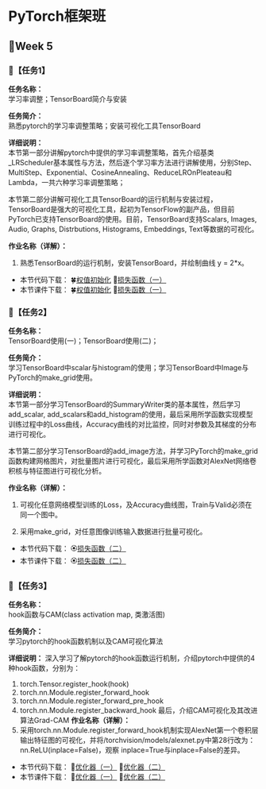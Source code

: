 # PyTorch框架班 

## 🎯Week 5

### 🛴【任务1】

**任务名称：**  
学习率调整；TensorBoard简介与安装

**任务简介：**  
熟悉pytorch的学习率调整策略；安装可视化工具TensorBoard

**详细说明：**  
本节第一部分讲解pytorch中提供的学习率调整策略，首先介绍基类_LRScheduler基本属性与方法，然后逐个学习率方法进行讲解使用，分别Step、MultiStep、Exponential、CosineAnnealing、ReduceLROnPleateau和Lambda，一共六种学习率调整策略；

本节第二部分讲解可视化工具TensorBoard的运行机制与安装过程，TensorBoard是强大的可视化工具，起初为TensorFlow的副产品，但目前PyTorch已支持TensorBoard的使用。目前，TensorBoard支持Scalars, Images, Audio, Graphs, Distrbutions, Histograms, Embeddings, Text等数据的可视化。

**作业名称（详解）：**  
1. 熟悉TensorBoard的运行机制，安装TensorBoard，并绘制曲线 y = 2*x。

- 本节代码下载：
🍀[权值初始化](https://github.com/JansonYuan/Pytorch-Camp/blob/master/代码合集/04-01-代码-权值初始化/lesson-14-grad_vanish_explod.py)
🌸[损失函数（一）](https://github.com/JansonYuan/Pytorch-Camp/tree/master/代码合集/04-02-代码-损失函数(一)/lesson-15)
- 本节课件下载：
🍀[权值初始化](https://github.com/JansonYuan/Pytorch-Camp/blob/master/课件合集/04-01-ppt-权值初始化.pdf)
🌸[损失函数（一）](https://github.com/JansonYuan/Pytorch-Camp/blob/master/课件合集/04-02-ppt-损失函数(一).pdf)
### 🛴【任务2】

**任务名称：**  
TensorBoard使用(一)；TensorBoard使用(二)；

**任务简介：**  
学习TensorBoard中scalar与histogram的使用；学习TensorBoard中Image与PyTorch的make_grid使用。

**详细说明：**  
本节第一部分学习TensorBoard的SummaryWriter类的基本属性，然后学习add_scalar, add_scalars和add_histogram的使用，最后采用所学函数实现模型训练过程中的Loss曲线，Accuracy曲线的对比监控，同时对参数及其梯度的分布进行可视化。

本节第二部分学习TensorBoard的add_image方法，并学习PyTorch的make_grid函数构建网格图片，对批量图片进行可视化，最后采用所学函数对AlexNet网络卷积核与特征图进行可视化分析。


**作业名称（详解）：**  
1. 可视化任意网络模型训练的Loss，及Accuracy曲线图，Train与Valid必须在同一个图中。

2. 采用make_grid，对任意图像训练输入数据进行批量可视化。

- 本节代码下载：
🏵[损失函数（二）](https://github.com/JansonYuan/Pytorch-Camp/blob/master/代码合集/04-03-代码-损失函数(二)/lesson-16-loss_function_2.py)
- 本节课件下载：
🏵[损失函数（二）](https://github.com/JansonYuan/Pytorch-Camp/blob/master/课件合集/04-03-ppt-损失函数(二).pdf)

### 🛴【任务3】

**任务名称：**  
hook函数与CAM(class activation map, 类激活图)

**任务简介：**  
学习pytorch的hook函数机制以及CAM可视化算法

**详细说明：**
深入学习了解pytorch的hook函数运行机制，介绍pytorch中提供的4种hook函数，分别为：
1. torch.Tensor.register_hook(hook)
2. torch.nn.Module.register_forward_hook
3. torch.nn.Module.register_forward_pre_hook
4. torch.nn.Module.register_backward_hook
最后，介绍CAM可视化及其改进算法Grad-CAM
**作业名称（详解）：** 
1. 采用torch.nn.Module.register_forward_hook机制实现AlexNet第一个卷积层输出特征图的可视化，并将/torchvision/models/alexnet.py中第28行改为：nn.ReLU(inplace=False)，观察
inplace=True与inplace=False的差异。

- 本节代码下载：
🍏[优化器（一）](https://github.com/JansonYuan/Pytorch-Camp/tree/master/代码合集/04-04-代码-优化器%EF%BC%88一%EF%BC%89/lesson-17)
🍎[优化器（二）](https://github.com/JansonYuan/Pytorch-Camp/tree/master/代码合集/04-05-代码-优化器%EF%BC%88二%EF%BC%89/lesson-18)
- 本节课件下载：
🍏[优化器（一）](https://github.com/JansonYuan/Pytorch-Camp/blob/master/课件合集/04-04-ppt-优化器%EF%BC%88一%EF%BC%89.pdf)
🍎[优化器（二）](https://github.com/JansonYuan/Pytorch-Camp/blob/master/课件合集/04-05-ppt-优化器%EF%BC%88二%EF%BC%89.pdf)
